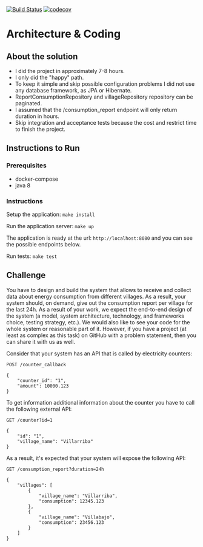 [![Build Status](https://travis-ci.org/marciovmartins/vermietet-challenge-coding.svg?branch=master)](https://travis-ci.org/marciovmartins/vermietet-challenge-coding)
[![codecov](https://codecov.io/gh/marciovmartins/vermietet-challenge-coding/branch/master/graph/badge.svg)](https://codecov.io/gh/marciovmartins/vermietet-challenge-coding)

# Architecture & Coding

## About the solution

- I did the project in approximately 7-8 hours.
- I only did the "happy" path.
- To keep it simple and skip possible configuration problems I did not use any database framework, as JPA or Hibernate.
- ReportConsumptionRepository and villageRepository repository can be paginated.
- I assumed that the /consumption_report endpoint will only return duration in hours.
- Skip integration and acceptance tests because the cost and restrict time to finish the project.

## Instructions to Run

### Prerequisites
- docker-compose
- java 8

### Instructions
Setup the application: `make install`

Run the application server: `make up`

The application is ready at the url: `http://localhost:8080` and you can see the possible endpoints below.

Run tests: `make test`

## Challenge
You have to design and build the system that allows to receive and collect data about energy consumption from different 
villages. As a result, your system should, on demand, give out the consumption report per village for the last 24h. As 
a result of your work, we expect the end-to-end design of the system (a model, system architecture, technology, and 
frameworks choice, testing strategy, etc.). We would also like to see your code for the whole system or reasonable part 
of it. However, if you have a project (at least as complex as this task) on GitHub with a problem statement, then you 
can share it with us as well.

Consider that your system has an API that is called by electricity counters:

`POST /counter_callback`
```
{
    "counter_id": "1",
    "amount": 10000.123
}
```

To get information additional information about the counter you have to call the following external API:

`GET /counter?id=1`
```
{
    "id": "1",
    "village_name": "Villarriba"
}
```

As a result, it's expected that your system will expose the following API:

`GET /consumption_report?duration=24h`
```
{
    "villages": [
        {
            "village_name": "Villarriba",
            "consumption": 12345.123
        },
        {
            "village_name": "Villabajo",
            "consumption": 23456.123
        }
    ]
}    
```